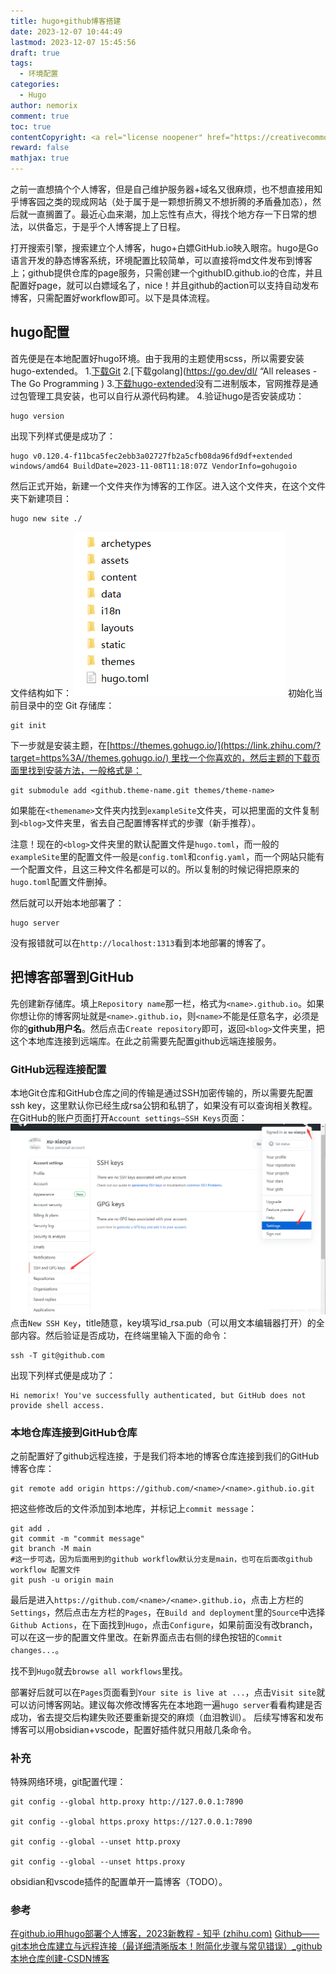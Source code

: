 ```yaml
---
title: hugo+github博客搭建
date: 2023-12-07 10:44:49
lastmod: 2023-12-07 15:45:56
draft: true
tags:
  - 环境配置
categories:
  - Hugo
author: nemorix
comment: true
toc: true
contentCopyright: <a rel="license noopener" href="https://creativecommons.org/licenses/by-nc-nd/4.0/" target="_blank">CC BY-NC-ND 4.0</a>
reward: false
mathjax: true
---
```

之前一直想搞个个人博客，但是自己维护服务器+域名又很麻烦，也不想直接用知乎博客园之类的现成网站（处于属于是一颗想折腾又不想折腾的矛盾叠加态），然后就一直搁置了。最近心血来潮，加上忘性有点大，得找个地方存一下日常的想法，以供备忘，于是乎个人博客提上了日程。

打开搜索引擎，搜索建立个人博客，hugo+白嫖GitHub.io映入眼帘。hugo是Go语言开发的静态博客系统，环境配置比较简单，可以直接将md文件发布到博客上；github提供仓库的page服务，只需创建一个githubID.github.io的仓库，并且配置好page，就可以白嫖域名了，nice！并且github的action可以支持自动发布博客，只需配置好workflow即可。以下是具体流程。
## hugo配置
首先便是在本地配置好hugo环境。由于我用的主题使用scss，所以需要安装hugo-extended。
1.[下载Git](https://git-scm.com/downloads)
2.[下载golang](https://go.dev/dl/  “All releases - The Go Programming )
3.[下载hugo-extended](https://gohugo.io/installation/windows/)没有二进制版本，官网推荐是通过包管理工具安装，也可以自行从源代码构建。
4.验证hugo是否安装成功：  
~~~
hugo version
~~~
出现下列样式便是成功了：
~~~
hugo v0.120.4-f11bca5fec2ebb3a02727fb2a5cfb08da96fd9df+extended windows/amd64 BuildDate=2023-11-08T11:18:07Z VendorInfo=gohugoio
~~~
然后正式开始，新建一个文件夹作为博客的工作区。进入这个文件夹，在这个文件夹下新建项目：
~~~
hugo new site ./
~~~
文件结构如下：
![](https://raw.githubusercontent.com/nemorix/blog-img/main/hugo-file-structure.png)
初始化当前目录中的空 Git 存储库：
~~~
git init
~~~
下一步就是安装主题，在[https://themes.gohugo.io/](https://link.zhihu.com/?target=https%3A//themes.gohugo.io/) 里找一个你喜欢的，然后主题的下载页面里找到安装方法，一般格式是：
~~~
git submodule add <github.theme-name.git themes/theme-name>
~~~
如果能在`<themename>`文件夹内找到`exampleSite`文件夹，可以把里面的文件复制到`<blog>`文件夹里，省去自己配置博客样式的步骤（新手推荐）。

注意！现在的`<blog>`文件夹里的默认配置文件是`hugo.toml`，而一般的`exampleSite`里的配置文件一般是`config.toml`和`config.yaml`，而一个网站只能有一个配置文件，且这三种文件名都是可以的。所以复制的时候记得把原来的`hugo.toml`配置文件删掉。

然后就可以开始本地部署了：
~~~
hugo server
~~~
没有报错就可以在`http://localhost:1313`看到本地部署的博客了。
## 把博客部署到GitHub
先创建新存储库。填上`Repository name`那一栏，格式为`<name>.github.io`。如果你想让你的博客网址就是`<name>.github.io`，则`<name>`不能是任意名字，必须是你的**github用户名**。然后点击`Create repository`即可，返回`<blog>`文件夹里，把这个本地库连接到远端库。在此之前需要先配置github远端连接服务。
### GitHub远程连接配置
本地Git仓库和GitHub仓库之间的传输是通过SSH加密传输的，所以需要先配置ssh key，这里默认你已经生成rsa公钥和私钥了，如果没有可以查询相关教程。在GitHub的账户页面打开`Account settings–SSH Keys`页面：
![](https://raw.githubusercontent.com/nemorix/blog-img/main/github-ssh.png)
点击`New SSH Key`，title随意，key填写id_rsa.pub（可以用文本编辑器打开）的全部内容。然后验证是否成功，在终端里输入下面的命令：
~~~
ssh -T git@github.com
~~~
出现下列样式便是成功了：
~~~
Hi nemorix! You've successfully authenticated, but GitHub does not provide shell access.
~~~
### 本地仓库连接到GitHub仓库
之前配置好了github远程连接，于是我们将本地的博客仓库连接到我们的GitHub博客仓库：
~~~
git remote add origin https://github.com/<name>/<name>.github.io.git
~~~
把这些修改后的文件添加到本地库，并标记上`commit message`：
~~~
git add .
git commit -m "commit message"
git branch -M main 
#这一步可选，因为后面用到的github workflow默认分支是main，也可在后面改github workflow 配置文件
git push -u origin main
~~~
最后是进入`https://github.com/<name>/<name>.github.io`，点击上方栏的`Settings`，然后点击左方栏的`Pages`，在`Build and deployment`里的`Source`中选择`Github Actions`，在下面找到`Hugo`，点击`Configure`，如果前面没有改branch，可以在这一步的配置文件里改。在新界面点击右侧的绿色按钮的`Commit changes...`。

找不到`Hugo`就去`browse all workflows`里找。

部署好后就可以在`Pages`页面看到`Your site is live at ...`，点击`Visit site`就可以访问博客网站。建议每次修改博客先在本地跑一遍`hugo server`看看构建是否成功，省去提交后构建失败还要重新提交的麻烦（血泪教训）。
后续写博客和发布博客可以用obsidian+vscode，配置好插件就只用敲几条命令。

### 补充

特殊网络环境，git配置代理：
```
git config --global http.proxy http://127.0.0.1:7890

git config --global https.proxy https://127.0.0.1:7890

git config --global --unset http.proxy

git config --global --unset https.proxy
```
obsidian和vscode插件的配置单开一篇博客（TODO）。
### 参考
[在github.io用hugo部署个人博客，2023新教程 - 知乎 (zhihu.com)](https://zhuanlan.zhihu.com/p/649542248)
[Github——git本地仓库建立与远程连接（最详细清晰版本！附简化步骤与常见错误）_github本地仓库创建-CSDN博客](https://blog.csdn.net/qq_29493173/article/details/113094143)
